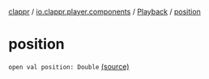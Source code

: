[clappr](../../index.md) / [io.clappr.player.components](../index.md) / [Playback](index.md) / [position](.)

# position

`open val position: Double` [(source)](https://github.com/clappr/clappr-android/tree/dev/clappr/src/main/kotlin/io/clappr/player/components/Playback.kt#L36)
